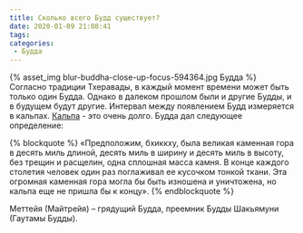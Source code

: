 ```yaml
---
title: Сколько всего Будд существует?
date: 2020-01-09 21:08:41
tags:
categories:
 - Будда
---
```

{% asset_img blur-buddha-close-up-focus-594364.jpg Будда %} 
Согласно традиции Тхеравады, в каждый момент времени может быть только один Будда. <!--more--> Однако в далеком прошлом были и другие Будды, и в будущем будут другие. Интервал между появлением Будд измеряется в кальпах.  [Кальпа](https://ru.wikipedia.org/wiki/%D0%9A%D0%B0%D0%BB%D1%8C%D0%BF%D0%B0 "Кальпа") - это очень долго. Будда дал следующее определение:

{% blockquote %}
«Предположим, бхиккху, была великая каменная гора в десять миль длиной, десять миль в ширину и десять миль в высоту, без трещин и расщелин, одна сплошная масса камня. В конце каждого столетия человек один раз поглаживал ее кусочком тонкой ткани. Эта огромная каменная гора могла бы быть изношена и уничтожена, но кальпа еще не пришла бы к концу».
{% endblockquote %}

Меттейя (Майтрейя) – грядущий Будда, преемник Будды Шакьямуни (Гаутамы Будды).


